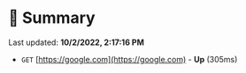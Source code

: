 # 📖 Summary
Last updated: **10/2/2022, 2:17:16 PM**

- `GET` [https://google.com](https://google.com) - **Up** (305ms)
